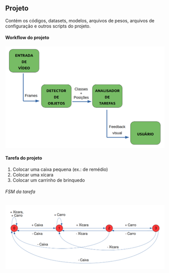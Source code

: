 ## Projeto

Contém os códigos, datasets, modelos, arquivos de pesos, arquivos de configuração e outros scripts do projeto.

#### Workflow do projeto

![Modelo](../.assets/workflow.png)

#### Tarefa do projeto

1. Colocar uma caixa pequena (ex.: de remédio)
2. Colocar uma xícara
3. Colocar um carrinho de brinquedo

###### FSM da tarefa

![FSM](../.assets/fsm.png)
